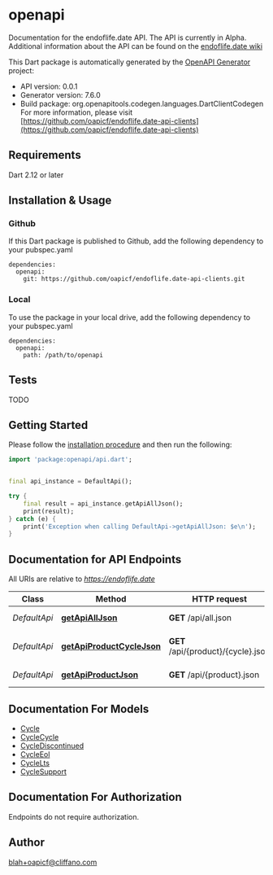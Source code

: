 # openapi
Documentation for the endoflife.date API. The API is currently in Alpha. Additional information about the API can be found on the [endoflife.date wiki](https://github.com/endoflife-date/endoflife.date/wiki)

This Dart package is automatically generated by the [OpenAPI Generator](https://openapi-generator.tech) project:

- API version: 0.0.1
- Generator version: 7.6.0
- Build package: org.openapitools.codegen.languages.DartClientCodegen
For more information, please visit [https://github.com/oapicf/endoflife.date-api-clients](https://github.com/oapicf/endoflife.date-api-clients)

## Requirements

Dart 2.12 or later

## Installation & Usage

### Github
If this Dart package is published to Github, add the following dependency to your pubspec.yaml
```
dependencies:
  openapi:
    git: https://github.com/oapicf/endoflife.date-api-clients.git
```

### Local
To use the package in your local drive, add the following dependency to your pubspec.yaml
```
dependencies:
  openapi:
    path: /path/to/openapi
```

## Tests

TODO

## Getting Started

Please follow the [installation procedure](#installation--usage) and then run the following:

```dart
import 'package:openapi/api.dart';


final api_instance = DefaultApi();

try {
    final result = api_instance.getApiAllJson();
    print(result);
} catch (e) {
    print('Exception when calling DefaultApi->getApiAllJson: $e\n');
}

```

## Documentation for API Endpoints

All URIs are relative to *https://endoflife.date*

Class | Method | HTTP request | Description
------------ | ------------- | ------------- | -------------
*DefaultApi* | [**getApiAllJson**](doc//DefaultApi.md#getapialljson) | **GET** /api/all.json | All Products
*DefaultApi* | [**getApiProductCycleJson**](doc//DefaultApi.md#getapiproductcyclejson) | **GET** /api/{product}/{cycle}.json | Single cycle details
*DefaultApi* | [**getApiProductJson**](doc//DefaultApi.md#getapiproductjson) | **GET** /api/{product}.json | Get All Details


## Documentation For Models

 - [Cycle](doc//Cycle.md)
 - [CycleCycle](doc//CycleCycle.md)
 - [CycleDiscontinued](doc//CycleDiscontinued.md)
 - [CycleEol](doc//CycleEol.md)
 - [CycleLts](doc//CycleLts.md)
 - [CycleSupport](doc//CycleSupport.md)


## Documentation For Authorization

Endpoints do not require authorization.


## Author

blah+oapicf@cliffano.com

